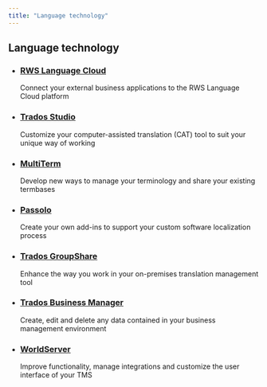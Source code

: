 ```yaml
---
title: "Language technology"
---
```


<div class="container">
	<h2>Language technology</h2>
	<div class="listboxes">
		<ul>
			<li>
				<h3><a href="https://rws.github.io/languagecloud-api-docs/index.html" target="_blank">RWS Language Cloud</a></h3>
				<div class="description">Connect your external business applications to the RWS Language Cloud platform</div>
			</li>
			<li>
				<h3><a href="https://rws.github.io/studio-api-docs/articles/intro.html" target="_blank">Trados Studio</a></h3>
				<div class="description">Customize your computer-assisted translation (CAT) tool to suit your unique way of working</div>
			</li>
			<li>
				<h3><a href="https://rws.github.io/multiterm-api-docs/index.html" target="_blank">MultiTerm</a></h3>
				<div class="description">Develop new ways to manage your terminology and share your existing termbases</div>
			</li>
			<li>
				<h3><a href="https://rws.github.io/passolo-api-docs/index.html" target="_blank">Passolo</a></h3>
				<div class="description">Create your own add-ins to support your custom software localization process</div>
			</li>
			<li>
				<h3><a href="https://rws.github.io/groupshare-api-docs/index.html" target="_blank">Trados GroupShare</a></h3>
				<div class="description">Enhance the way you work in your on-premises translation management tool</div>
			</li>
			<li>
				<h3><a href="https://rws.github.io/business-manager-api-docs/index.html" target="_blank">Trados Business Manager</a></h3>
				<div class="description">Create, edit and delete any data contained in your business management environment</div>
			</li>
			<li>
				<h3><a href="https://rws.github.io/worldserver-api-docs/index.html" target="_blank">WorldServer</a></h3>
				<div class="description">Improve functionality, manage integrations and customize the user interface of your TMS</div>
			</li>
		</ul>
	</div>
</div>
